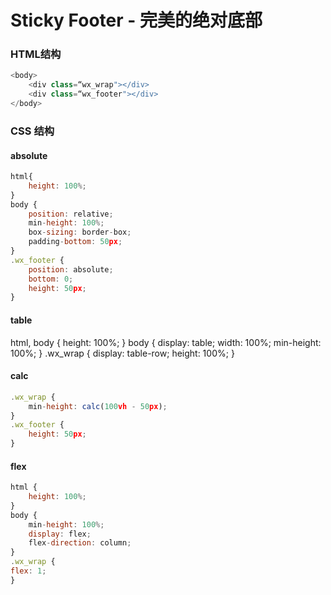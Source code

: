 # Sticky Footer - 完美的绝对底部

### HTML结构
```javascript
<body>
    <div class=“wx_wrap"></div>
    <div class=“wx_footer"></div>
</body>
```
### CSS 结构
#### absolute
``` javascript
html{
    height: 100%;
}
body {
    position: relative;
    min-height: 100%;
    box-sizing: border-box;
    padding-bottom: 50px;
}
.wx_footer {
    position: absolute;
    bottom: 0;
    height: 50px;
}
```
#### table
html, body {
    height: 100%;
}
body {
    display: table;
    width: 100%;
    min-height: 100%;
}
.wx_wrap {
    display: table-row;
    height: 100%;
}
#### calc
```javascript
.wx_wrap {
    min-height: calc(100vh - 50px);
}
.wx_footer {
    height: 50px;
}
```
#### flex
```javascript
html {
    height: 100%;
}
body {
    min-height: 100%;
    display: flex;
    flex-direction: column;
}
.wx_wrap {
flex: 1;
}
```







